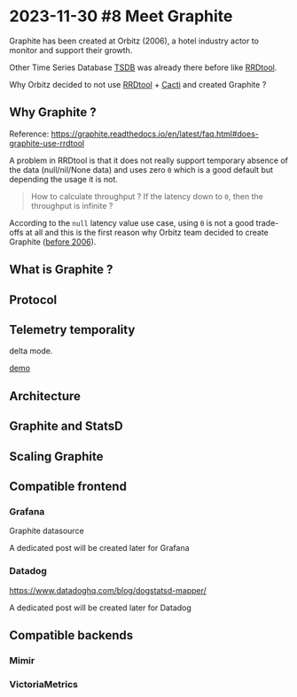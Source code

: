 # 2023-11-30 #8 Meet Graphite

Graphite has been created at Orbitz (2006), a hotel industry actor to monitor and support their growth.

Other Time Series Database [TSDB](https://en.wikipedia.org/wiki/Time_series_database) was already there before like [RRDtool](https://en.wikipedia.org/wiki/RRDtool).

Why Orbitz decided to not use [RRDtool](https://oss.oetiker.ch/rrdtool/) + [Cacti](https://www.cacti.net/) and created Graphite ?

## Why Graphite ?
Reference: https://graphite.readthedocs.io/en/latest/faq.html#does-graphite-use-rrdtool

A problem in RRDtool is that it does not really support temporary absence of the data (null/nil/None data) and uses zero `0` which is a good default but depending the usage it is not.

> How to calculate throughput ? If the latency down to `0`, then the throughput is infinite ?

According to the `null` latency value use case, using `0` is not a good trade-offs at all and this is the first reason why Orbitz team decided to create Graphite ([before 2006](https://graphite.readthedocs.io/en/latest/faq.html#does-graphite-use-rrdtool)).

## What is Graphite ?

## Protocol

## Telemetry temporality

delta mode.

[demo](../2023-11-09_Monotonicity/demo/README.md)

## Architecture

## Graphite and StatsD

## Scaling Graphite

## Compatible frontend

### Grafana
Graphite datasource

A dedicated post will be created later for Grafana

### Datadog
https://www.datadoghq.com/blog/dogstatsd-mapper/

A dedicated post will be created later for Datadog

## Compatible backends

### Mimir

### VictoriaMetrics